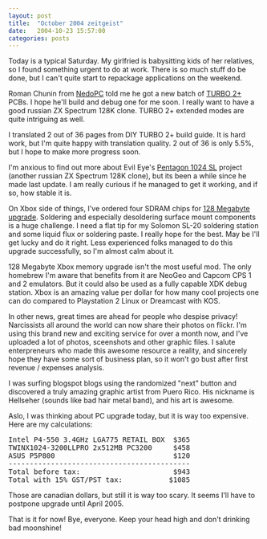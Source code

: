 ```yaml
---
layout: post
title:  "October 2004 zeitgeist"
date:   2004-10-23 15:57:00
categories: posts
---
```


Today is a typical Saturday. My girlfried is babysitting kids of her relatives,
so I found something urgent to do at work. There is so much stuff do be done,
but I can't quite start to repackage applications on the weekend.

Roman Chunin from [NedoPC](http://nedopc.com/) told me he got a new batch of
[TURBO 2+](http://atmturbo.nedopc.com/) PCBs. I hope he'll build and debug one
for me soon. I really want to have a good russian ZX Spectrum 128K clone.
TURBO 2+ extended modes are quite intriguing as well.

I translated 2 out of 36 pages from DIY TURBO 2+ build guide. It is hard work,
but I'm quite happy with translation quality. 2 out of 36 is only 5.5%, but I
hope to make more progress soon.

I'm anxious to find out more about Evil Eye's
[Pentagon 1024 SL](http://pentagon.nedopc.com/) project (another russian ZX
Spectrum 128K clone), but its been a while since he made last update. I am
really curious if he managed to get it working, and if so, how stable it is.

On Xbox side of things, I've ordered four SDRAM chips for
[128 Megabyte upgrade](http://www.dynatron.org/howto/XBOX/hackit/MoBo/RAM/).
Soldering and especially desoldering surface mount components is a huge
challenge. I need a flat tip for my Solomon SL-20 soldering station and some
liquid flux or soldering paste. I really hope for the best. May be I'll get
lucky and do it right. Less experienced folks managed to do this upgrade
successfully, so I'm almost calm about it.

128 Megabyte Xbox memory upgrade isn't the most useful mod. The only homebrew
I'm aware that benefits from it are NeoGeo and Capcom CPS 1 and 2 emulators.
But it could also be used as a fully capable XDK debug station. Xbox is an
amazing value per dollar for how many cool projects one can do compared to
Playstation 2 Linux or Dreamcast with KOS.

In other news, great times are ahead for people who despise privacy!
Narcissists all around the world can now share their photos on flickr. I'm
using this brand new and exciting service for over a month now, and I've
uploaded a lot of photos, sceenshots and other graphic files. I salute
enterpreneurs who made this awesome resource a reality, and sincerely hope they
have some sort of business plan, so it won't go bust after first revenue /
expenses analysis.

I was surfing blogspot blogs using the randomized "next" button and discovered
a truly amazing graphic artist from Puero Rico. His nickname is Hellseher
(sounds like bad hair metal band), and his art is awesome.

Aslo, I was thinking about PC upgrade today, but it is way too expensive. Here
are my calculations:

<pre>
Intel P4-550 3.4GHz LGA775 RETAIL BOX  $365
TWINX1024-3200LLPRO 2x512MB PC3200     $458
ASUS P5P800                            $120
-------------------------------------------
Total before tax:                      $943
Total with 15% GST/PST tax:           $1085
</pre>

Those are canadian dollars, but still it is way too scary. It seems I'll have
to postpone upgrade until April 2005.

That is it for now! Bye, everyone. Keep your head high and don't drinking bad
moonshine!
